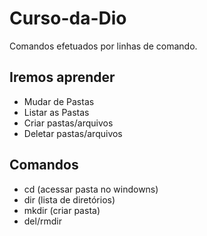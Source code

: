 # Curso-da-Dio
Comandos efetuados por linhas de comando.

## Iremos aprender
- Mudar de Pastas
- Listar as Pastas
- Criar pastas/arquivos
- Deletar pastas/arquivos

## Comandos

- cd (acessar pasta no windowns)
- dir (lista de diretórios)
- mkdir (criar pasta)
- del/rmdir

